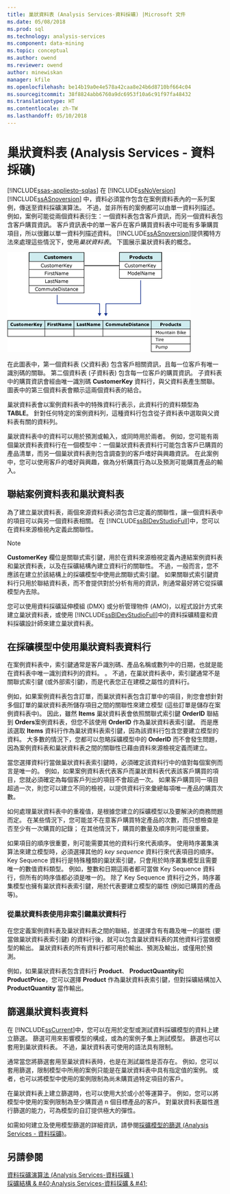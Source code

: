 ```yaml
---
title: 巢狀資料表 (Analysis Services-資料採礦) |Microsoft 文件
ms.date: 05/08/2018
ms.prod: sql
ms.technology: analysis-services
ms.component: data-mining
ms.topic: conceptual
ms.author: owend
ms.reviewer: owend
author: minewiskan
manager: kfile
ms.openlocfilehash: be14b19a0e4e578a42caa8e24b6d8710bf664c04
ms.sourcegitcommit: 38f8824abb6760a9dc6953f10a6c91f97fa48432
ms.translationtype: HT
ms.contentlocale: zh-TW
ms.lasthandoff: 05/10/2018
---
```

# <a name="nested-tables-analysis-services---data-mining"></a>巢狀資料表 (Analysis Services - 資料採礦)
[!INCLUDE[ssas-appliesto-sqlas](../../includes/ssas-appliesto-sqlas.md)]
  在 [!INCLUDE[ssNoVersion](../../includes/ssnoversion-md.md)] [!INCLUDE[ssASnoversion](../../includes/ssasnoversion-md.md)] 中，資料必須當作包含在案例資料表內的一系列案例，傳送至資料採礦演算法。 不過，並非所有的案例都可以由單一資料列描述。 例如，案例可能從兩個資料表衍生：一個資料表包含客戶資訊，而另一個資料表包含客戶購買資訊。 客戶資訊表中的單一客戶在客戶購買資料表中可能有多筆購買項目，所以很難以單一資料列描述資料。 [!INCLUDE[ssASnoversion](../../includes/ssasnoversion-md.md)]提供獨特方法來處理這些情況下，使用*巢狀資料表*。 下圖展示巢狀資料表的概念。  
  
 ![兩個資料表使用巢狀的資料表結合](../../analysis-services/data-mining/media/nested-tables.gif "利用巢狀的資料表來組合兩個資料表")  
  
 在此圖表中，第一個資料表 (父資料表) 包含客戶相關資訊，且每一位客戶有唯一識別碼的關聯。 第二個資料表 (子資料表) 包含每一位客戶的購買資訊。 子資料表中的購買資訊會經由唯一識別碼 **CustomerKey** 資料行，與父資料表產生關聯。 圖表中的第三個資料表會顯示這兩個資料表的結合。  
  
 巢狀資料表會以案例資料表中的特殊資料行表示，此資料行的資料類型為 **TABLE**。 針對任何特定的案例資料列，這種資料行包含從子資料表中選取與父資料表有關的資料列。  
  
 巢狀資料表中的資料可以用於預測或輸入，或同時用於兩者。 例如，您可能有兩個巢狀資料表資料行在一個模型中：一個巢狀資料表資料行可能包含客戶已購買的產品清單，而另一個巢狀資料表則包含調查到的客戶嗜好與興趣資訊。 在此案例中，您可以使用客戶的嗜好與興趣，做為分析購買行為以及預測可能購買產品的輸入。  
  
## <a name="joining-case-tables-and-nested-tables"></a>聯結案例資料表和巢狀資料表  
 為了建立巢狀資料表，兩個來源資料表必須包含已定義的關聯性，讓一個資料表中的項目可以與另一個資料表相關。 在 [!INCLUDE[ssBIDevStudioFull](../../includes/ssbidevstudiofull-md.md)]中，您可以在資料來源檢視內定義此關聯性。  
  
> [!NOTE]  
>  **CustomerKey** 欄位是關聯式索引鍵，用於在資料來源檢視定義內連結案例資料表和巢狀資料表，以及在採礦結構內建立資料行的關聯性。 不過，一般而言，您不應該在建立於該結構上的採礦模型中使用此關聯式索引鍵。 如果關聯式索引鍵資料行只用於聯結資料表，而不會提供對於分析有用的資訊，則通常最好將它從採礦模型內去除。  
  
 您可以使用資料採礦延伸模組 (DMX) 或分析管理物件 (AMO)，以程式設計方式來建立巢狀資料表，或使用 [!INCLUDE[ssBIDevStudioFull](../../includes/ssbidevstudiofull-md.md)]中的資料採礦精靈和資料採礦設計師來建立巢狀資料表。  
  
## <a name="using-nested-table-columns-in-a-mining-model"></a>在採礦模型中使用巢狀資料表資料行  
 在案例資料表中，索引鍵通常是客戶識別碼、產品名稱或數列中的日期，也就是能在資料表中唯一識別資料列的資料。 。 不過，在巢狀資料表中，索引鍵通常不是關聯式索引鍵 (或外部索引鍵)，而是代表您正在建模之屬性的資料行。  
  
 例如，如果案例資料表包含訂單，而巢狀資料表包含訂單中的項目，則您會想針對多個訂單的巢狀資料表所儲存項目之間的關聯性來建立模型 (這些訂單是儲存在案例資料表中)。 因此，雖然 **Items** 巢狀資料表會依照關聯式索引鍵 **OrderID** 聯結到 **Orders**案例資料表，但您不該使用 **OrderID** 作為巢狀資料表索引鍵。 而是應該選取 **Items** 資料行作為巢狀資料表索引鍵，因為該資料行包含您要建立模型的資料。 大多數的情況下，您都可以忽略採礦模型中的 **OrderID** 而不會發生問題，因為案例資料表和巢狀資料表之間的關聯性已藉由資料來源檢視定義而建立。  
  
 當您選擇資料行當做巢狀資料表索引鍵時，必須確定該資料行中的值對每個案例而言是唯一的。 例如，如果案例資料表代表客戶而巢狀資料表代表該客戶購買的項目，您就必須確定為每個客戶列出的項目不會超過一次。 如果客戶購買同一項目超過一次，則您可以建立不同的檢視，以提供資料行來彙總每項唯一產品的購買次數。  
  
 如何處理巢狀資料表中的重複值，是根據您建立的採礦模型以及要解決的商務問題而定。 在某些情況下，您可能並不在意客戶購買特定產品的次數，而只想檢查是否至少有一次購買的記錄； 在其他情況下，購買的數量及順序則可能很重要。  
  
 如果項目的順序很重要，則可能需要其他的資料行來代表順序。 使用時序叢集演算法來建立模型時，必須選擇其他的 *key sequence* 資料行來代表項目的順序。 Key Sequence 資料行是特殊種類的巢狀索引鍵，只會用於時序叢集模型且需要唯一的數值資料類型。 例如，整數和日期這兩者都可當做 Key Sequence 資料行，但所有的時序值都必須是唯一的。 除了 Key Sequence 資料行之外，時序叢集模型也擁有巢狀資料表索引鍵，用於代表要建立模型的屬性 (例如已購買的產品等)。  
  
### <a name="using-non-key-nested-columns-from-a-nested-table"></a>從巢狀資料表使用非索引鍵巢狀資料行  
 在您定義案例資料表及巢狀資料表之間的聯結，並選擇含有有趣及唯一的屬性 (要當做巢狀資料表索引鍵) 的資料行後，就可以包含巢狀資料表的其他資料行當做模型的輸出。 巢狀資料表的所有資料行都可用於輸出、預測及輸出，或僅用於預測。  
  
 例如，如果巢狀資料表包含資料行 **Product**、 **ProductQuantity**和 **ProductPrice**，您可以選擇 **Product** 作為巢狀資料表索引鍵，但對採礦結構加入 **ProductQuantity** 當作輸出。  
  
## <a name="filtering-nested-table-data"></a>篩選巢狀資料表資料  
 在 [!INCLUDE[ssCurrent](../../includes/sscurrent-md.md)]中，您可以在用於定型或測試資料採礦模型的資料上建立篩選。 篩選可用來影響模型的構成，或為的案例子集上測試模型。 篩選也可以套用到巢狀資料表。 不過，巢狀資料表可使用的語法具有限制。  
  
 通常當您將篩選套用至巢狀資料表時，也是在測試屬性是否存在。 例如，您可以套用篩選，限制模型中所用的案例只能是在巢狀資料表中具有指定值的案例。 或者，也可以將模型中使用的案例限制為尚未購買過特定項目的客戶。  
  
 在巢狀資料表上建立篩選時，也可以使用大於或小於等運算子。 例如，您可以將模型中使用的案例限制為至少購買過 n 個目標產品的客戶。 對巢狀資料表屬性進行篩選的能力，可為模型的自訂提供極大的彈性。  
  
 如需如何建立及使用模型篩選的詳細資訊，請參閱[採礦模型的篩選 &#40;Analysis Services - 資料採礦&#41;](../../analysis-services/data-mining/filters-for-mining-models-analysis-services-data-mining.md)。  
  
## <a name="see-also"></a>另請參閱  
 [資料採礦演算法 &#40;Analysis Services-資料採礦 &#41;](../../analysis-services/data-mining/data-mining-algorithms-analysis-services-data-mining.md)   
 [採礦結構 & #40;Analysis Services-資料採礦 & #41;](../../analysis-services/data-mining/mining-structures-analysis-services-data-mining.md)  
  
  

